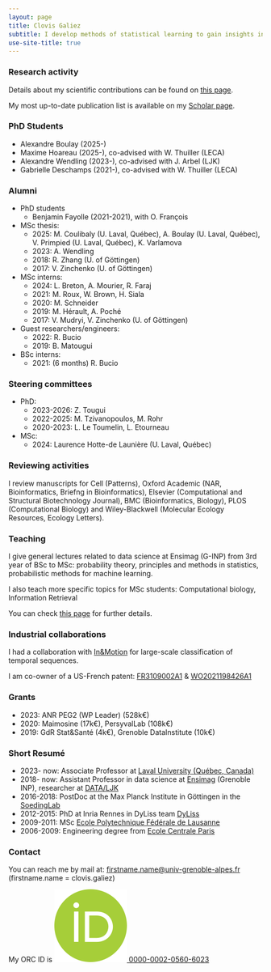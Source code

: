```yaml
---
layout: page
title: Clovis Galiez
subtitle: I develop methods of statistical learning to gain insights in microbial and functional ecology.
use-site-title: true
---
```





### Research activity

Details about my scientific contributions can be found on [this page](researchdirections.md).


My most up-to-date publication list is available on my [Scholar page](https://scholar.google.com/citations?hl=fr&user=vmTnjSYAAAAJ&view_op=list_works&sortby=pubdate).

### PhD Students
* Alexandre Boulay (2025-)
* Maxime Hoareau (2025-), co-advised with W. Thuiller (LECA)
* Alexandre Wendling (2023-), co-advised with J. Arbel (LJK)
* Gabrielle Deschamps (2021-), co-advised with W. Thuiller (LECA)

### Alumni
* PhD students
	* Benjamin Fayolle (2021-2021), with O. François
* MSc thesis:
	* 2025: M. Coulibaly (U. Laval, Québec), A. Boulay (U. Laval, Québec), V. Primpied (U. Laval, Québec), K. Varlamova
	* 2023: A. Wendling
	* 2018: R. Zhang (U. of Göttingen)
	* 2017: V. Zinchenko (U. of Göttingen)
* MSc interns:
	* 2024: L. Breton, A. Mourier, R. Faraj
	* 2021: M. Roux, W. Brown, H. Siala
	* 2020: M. Schneider
	* 2019: M. Hérault, A. Poché
	* 2017: V. Mudryi, V. Zinchenko (U. of Göttingen)
* Guest researchers/engineers:
	* 2022: R. Bucio
	* 2019: B. Matougui
* BSc interns:
	* 2021: (6 months) R. Bucio 

### Steering committees
* PhD:
	* 2023-2026: Z. Tougui
	* 2022-2025: M. Tzivanopoulos, M. Rohr
	* 2020-2023: L. Le Toumelin, L. Etourneau
* MSc: 
	* 2024: Laurence Hotte-de Launière (U. Laval, Québec)

### Reviewing activities

I review manuscripts for Cell (Patterns), Oxford Academic (NAR, Bioinformatics, Briefng in Bioinformatics), Elsevier (Computational and Structural Biotechnology Journal), BMC
(Bioinformatics, Biology), PLOS (Computational Biology) and  Wiley-Blackwell (Molecular Ecology Resources, Ecology Letters).

### Teaching
I give general lectures related to data science at Ensimag (G-INP) from 3rd year of BSc to MSc: probability theory, principles and methods in statistics, probabilistic methods for machine learning.

I also teach more specific topics for MSc students: Computational biology, Information Retrieval

You can check [this page](currentteaching.md) for further details.


### Industrial collaborations
I had a collaboration with [In&Motion](https://www.inemotion.com/en/) for large-scale classification of temporal sequences.

I am co-owner of a US-French patent: [FR3109002A1](https://patents.google.com/patent/FR3109002A1) & [WO2021198426A1](https://patents.google.com/patent/WO2021198426A1)

### Grants
* 2023: ANR PEG2 (WP Leader) (528k€)
* 2020: Maimosine (17k€), PersyvalLab (108k€)
* 2019: GdR Stat&Santé (4k€), Grenoble DataInstitute (10k€)

### Short Resumé
* 2023- now: Associate Professor at [Laval University (Québec, Canada)](https://www.ulaval.ca/en)
* 2018- now: Assistant Professor in data science at [Ensimag](http://ensimag.grenoble-inp.fr/en) (Grenoble INP), researcher at [DATA/LJK](https://ljk.imag.fr/Statistique/index_en.html)
* 2016-2018: PostDoc at the Max Planck Institute in Göttingen in the [SoedingLab](http://www.mpibpc.mpg.de/soeding)
* 2012-2015: PhD at Inria Rennes in DyLiss team [DyLiss](http://www.irisa.fr/dyliss/)
* 2009-2011: MSc [Ecole Polytechnique Fédérale de Lausanne](https://www.epfl.ch/)
* 2006-2009: Engineering degree from [Ecole Centrale Paris](http://www.centralesupelec.fr/)

### Contact

You can reach me by mail at: firstname.name@univ-grenoble-alpes.fr (firstname.name = clovis.galiez)

My ORC ID is  <a href="https://orcid.org/0000-0002-0560-6023"><img src="orcid.logo.icon.svg" style="height:50%;"> 0000-0002-0560-6023</a>

